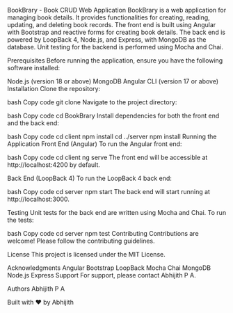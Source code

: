 BookBrary - Book CRUD Web Application
BookBrary is a web application for managing book details. It provides functionalities for creating, reading, updating, and deleting book records. The front end is built using Angular with Bootstrap and reactive forms for creating book details. The back end is powered by LoopBack 4, Node.js, and Express, with MongoDB as the database. Unit testing for the backend is performed using Mocha and Chai.

Prerequisites
Before running the application, ensure you have the following software installed:

Node.js (version 18 or above)
MongoDB
Angular CLI (version 17 or above)
Installation
Clone the repository:

bash
Copy code
git clone <repository-url>
Navigate to the project directory:

bash
Copy code
cd BookBrary
Install dependencies for both the front end and the back end:

bash
Copy code
cd client
npm install
cd ../server
npm install
Running the Application
Front End (Angular)
To run the Angular front end:

bash
Copy code
cd client
ng serve
The front end will be accessible at http://localhost:4200 by default.

Back End (LoopBack 4)
To run the LoopBack 4 back end:

bash
Copy code
cd server
npm start
The back end will start running at http://localhost:3000.

Testing
Unit tests for the back end are written using Mocha and Chai. To run the tests:

bash
Copy code
cd server
npm test
Contributing
Contributions are welcome! Please follow the contributing guidelines.

License
This project is licensed under the MIT License.

Acknowledgments
Angular
Bootstrap
LoopBack
Mocha
Chai
MongoDB
Node.js
Express
Support
For support, please contact Abhijith P A.

Authors
Abhijith P A

Built with ❤️ by Abhijith
